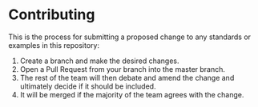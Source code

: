 # Contributing

This is the process for submitting a proposed change to any standards or examples in this repository:

1. Create a branch and make the desired changes.
2. Open a Pull Request from your branch into the master branch.
3. The rest of the team will then debate and amend the change and ultimately decide if it should be included.
4. It will be merged if the majority of the team agrees with the change.
